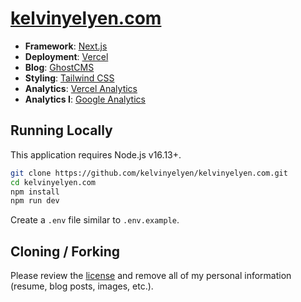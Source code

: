 # [kelvinyelyen.com](http://kelvinyelyen.com)

- **Framework**: [Next.js](https://nextjs.org/)
- **Deployment**: [Vercel](https://vercel.com)
- **Blog**: [GhostCMS](https://ghost.org/)
- **Styling**: [Tailwind CSS](https://tailwindcss.com)
- **Analytics**: [Vercel Analytics](https://vercel.com/analytics)
- **Analytics I**: [Google Analytics](https://analytics.google.com/)

## Running Locally

This application requires Node.js v16.13+.

```bash
git clone https://github.com/kelvinyelyen/kelvinyelyen.com.git
cd kelvinyelyen.com
npm install
npm run dev
```

Create a `.env` file similar to `.env.example`.

## Cloning / Forking

Please review the [license](https://github.com/kelvinyelyen/kelvinyelyen/blob/main/LICENSE.txt) and remove all of my personal information (resume, blog posts, images, etc.).
